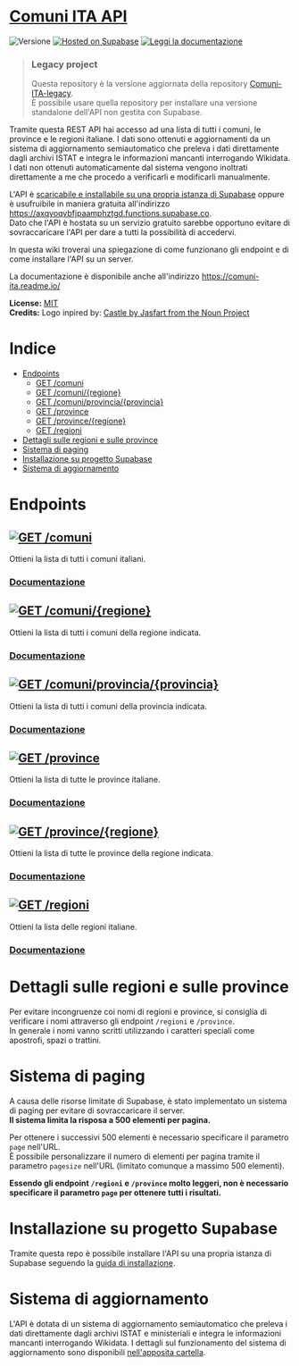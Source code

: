 # [Comuni ITA API](https://comuni-ita.readme.io/)
![Versione](https://img.shields.io/badge/versione-v3.1.0-%23007ec6?style=flat-square)
[![Hosted on Supabase](https://img.shields.io/badge/Hosted%20on%20Supabase-passing?style=flat-square&logo=supabase&labelColor=1c1c1c&color=1c1c1c)](https://axqvoqvbfjpaamphztgd.functions.supabase.co)
[![Leggi la documentazione](https://img.shields.io/badge/Leggi%20la%20documentazione-passing?style=flat-square&logo=Read%20the%20Docs&labelColor=8CA1AF&color=8CA1AF&logoColor=white)](https://comuni-ita.readme.io/)

> ### Legacy project
> Questa repository è la versione aggiornata della repository [Comuni-ITA-legacy](https://github.com/Samurai016/Comuni-ITA-legacy).  
> È possibile usare quella repository per installare una versione standalone dell'API non gestita con Supabase.

Tramite questa REST API hai accesso ad una lista di tutti i comuni, le province e le regioni italiane. I dati sono ottenuti e aggiornamenti da un sistema di aggiornamento semiautomatico che preleva i dati direttamente dagli archivi ISTAT e integra le informazioni mancanti interrogando Wikidata.  
I dati non ottenuti automaticamente dal sistema vengono inoltrati direttamente a me che procedo a verificarli e modificarli manualmente.  

L'API è [scaricabile e installabile su una propria istanza di Supabase](https://github.com/Samurai016/Comuni-ITA/blob/master/setup) oppure è usufruibile in maniera gratuita all'indirizzo https://axqvoqvbfjpaamphztgd.functions.supabase.co.  
Dato che l'API è hostata su un servizio gratuito sarebbe opportuno evitare di sovraccaricare l'API per dare a tutti la possibilità di accedervi.  

In questa wiki troverai una spiegazione di come funzionano gli endpoint e di come installare l'API su un server.  

La documentazione è disponibile anche all'indirizzo https://comuni-ita.readme.io/ 

**License:** [MIT](https://opensource.org/licenses/MIT)  
**Credits:** Logo inpired by: [Castle by Jasfart from the Noun Project](https://thenounproject.com/omataloon/)

# Indice

- [Endpoints](#endpoints)
  - [GET /comuni](#-comuni)
  - [GET /comuni/{regione}](#-comuniregione)
  - [GET /comuni/provincia/{provincia}](#-comuniprovinciaprovincia)
  - [GET /province](#-province)
  - [GET /province/{regione}](#-provinceregione)
  - [GET /regioni](#-regioni)
- [Dettagli sulle regioni e sulle province](#dettagli-sulle-regioni-e-sulle-province)
- [Sistema di paging](#sistema-di-paging)
- [Installazione su progetto Supabase](#installazione-su-progetto-supabase)
- [Sistema di aggiornamento](#sistema-di-aggiornamento)

# Endpoints

## [![GET](https://img.shields.io/static/v1?label=%20&message=GET&color=187bdf&style=flat-square) /comuni](https://axqvoqvbfjpaamphztgd.functions.supabase.co/comuni)

Ottieni la lista di tutti i comuni italiani.

### [Documentazione](https://comuni-ita.readme.io/reference/comuni-1)

## [![GET](https://img.shields.io/static/v1?label=%20&message=GET&color=187bdf&style=flat-square) /comuni/{regione}](https://axqvoqvbfjpaamphztgd.functions.supabase.co/comuni/trentino%20alto%20adige)

Ottieni la lista di tutti i comuni della regione indicata.

### [Documentazione](https://comuni-ita.readme.io/reference/comuni-regione)

## [![GET](https://img.shields.io/static/v1?label=%20&message=GET&color=187bdf&style=flat-square) /comuni/provincia/{provincia}](https://axqvoqvbfjpaamphztgd.functions.supabase.co/comuni/provincia/bolzano)

Ottieni la lista di tutti i comuni della provincia indicata.

### [Documentazione](https://comuni-ita.readme.io/reference/comuni-provincia)

## [![GET](https://img.shields.io/static/v1?label=%20&message=GET&color=187bdf&style=flat-square) /province](https://axqvoqvbfjpaamphztgd.functions.supabase.co/province)

Ottieni la lista di tutte le province italiane.

### [Documentazione](https://comuni-ita.readme.io/reference/province-1)

## [![GET](https://img.shields.io/static/v1?label=%20&message=GET&color=187bdf&style=flat-square) /province/{regione}](https://axqvoqvbfjpaamphztgd.functions.supabase.co/province/trentino%20alto%20adige)

Ottieni la lista di tutte le province della regione indicata.

### [Documentazione](https://comuni-ita.readme.io/reference/province-regione)

## [![GET](https://img.shields.io/static/v1?label=%20&message=GET&color=187bdf&style=flat-square) /regioni](https://axqvoqvbfjpaamphztgd.functions.supabase.co/regioni)

Ottieni la lista delle regioni italiane.

### [Documentazione](https://comuni-ita.readme.io/reference/regioni-1)

# Dettagli sulle regioni e sulle province

Per evitare incongruenze coi nomi di regioni e province, si consiglia di verificare i nomi attraverso gli endpoint `/regioni` e `/province`.  \
In generale i nomi vanno scritti utilizzando i caratteri speciali come apostrofi, spazi o trattini.

# Sistema di paging

A causa delle risorse limitate di Supabase, è stato implementato un sistema di paging per evitare di sovraccaricare il server.   
**Il sistema limita la risposa a 500 elementi per pagina.**  

Per ottenere i successivi 500 elementi è necessario specificare il parametro `page` nell'URL.  
È possibile personalizzare il numero di elementi per pagina tramite il parametro `pagesize` nell'URL (limitato comunque a massimo 500 elementi).  

**Essendo gli endpoint `/regioni` e `/province` molto leggeri, non è necessario specificare il parametro `page` per ottenere tutti i risultati.**

# Installazione su progetto Supabase
Tramite questa repo è possibile installare l'API su una propria istanza di Supabase seguendo la [guida di installazione](https://github.com/Samurai016/Comuni-ITA/blob/master/setup).

# Sistema di aggiornamento
L'API è dotata di un sistema di aggiornamento semiautomatico che preleva i dati direttamente dagli archivi ISTAT e ministeriali e integra le informazioni mancanti interrogando Wikidata.
I dettagli sul funzionamento del sistema di aggiornamento sono disponibili [nell'apposita cartella](https://github.com/Samurai016/Comuni-ITA/blob/master/updater).
